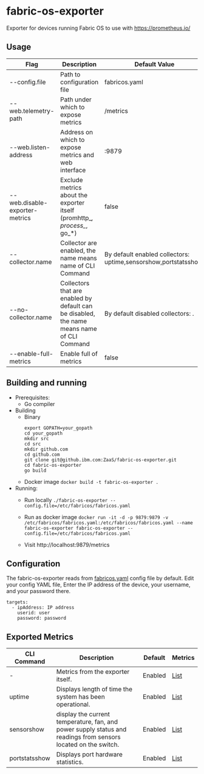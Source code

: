 # fabric-os-exporter
Exporter for devices running Fabric OS to use with https://prometheus.io/

## Usage

| Flag | Description | Default Value |
| --- | --- | --- |
| --config.file | Path to configuration file | fabricos.yaml |
| --web.telemetry-path | Path under which to expose metrics | /metrics |
| --web.listen-address | Address on which to expose metrics and web interface | :9879 |
| --web.disable-exporter-metrics | Exclude metrics about the exporter itself (promhttp_*, process_*, go_*) | false |
| --collector.name | Collector are enabled, the name means name of CLI Command | By default enabled collectors: uptime,sensorshow,portstatsshow. |
| --no-collector.name | Collectors that are enabled by default can be disabled, the name means name of CLI Command | By default disabled collectors: . |
| --enable-full-metrics | Enable full of metrics | false |


## Building and running
* Prerequisites:
    * Go compiler
* Building
    * Binary
        ```
        export GOPATH=your_gopath
        cd your_gopath
        mkdir src
        cd src
        mkdir github.com
        cd github.com
        git clone git@github.ibm.com:ZaaS/fabric-os-exporter.git
        cd fabric-os-exporter
        go build
        ```
    * Docker image
        ``` docker build -t fabric-os-exporter . ```
* Running:
    * Run locally
        ```./fabric-os-exporter --config.file=/etc/fabricos/fabricos.yaml```

    * Run as docker image
        ```docker run -it -d -p 9879:9879 -v /etc/fabricos/fabricos.yaml:/etc/fabricos/fabricos.yaml --name fabric-os-exporter fabric-os-exporter --config.file=/etc/fabricos/fabricos.yaml```
    * Visit http://localhost:9879/metrics

## Configuration

The fabric-os-exporter  reads from [fabricos.yaml](fabricos.yaml) config file by default. Edit your config YAML file, Enter the IP address of the device, your username, and your password there. 
```
targets:
  - ipAddress: IP address
    userid: user
    password: password
```

## Exported Metrics

| CLI Command | Description | Default | Metrics |
| --- | --- | --- | --- |
| - | Metrics from the exporter itself. | Enabled | [List](docs/exporter_metrics.md) |
| uptime | Displays length of time the system has been operational. | Enabled | [List](docs/uptime_metrics.md) |
| sensorshow | display the current temperature, fan, and power supply status and readings from sensors located on the switch. | Enabled | [List](docs/sensor_metrics.md)|
| portstatsshow | Displays port hardware statistics. | Enabled | [List](docs/portstatsshow_metrics.md) |
